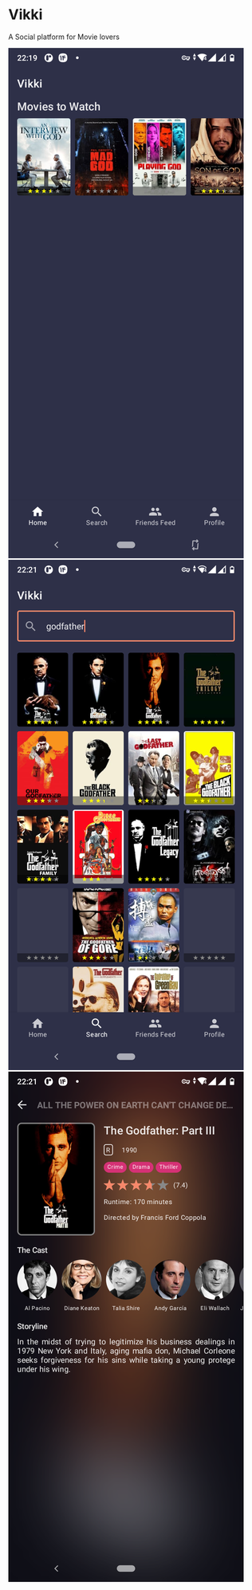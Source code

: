 # Vikki

A Social platform for Movie lovers

![](/screenshots/main.jpg)  ![](screenshots/search.jpg)  ![](screenshots/movie_details.png)